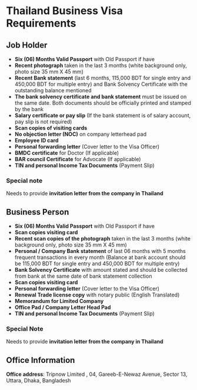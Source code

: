 # Thailand Business Visa Requirements

## Job Holder

- **Six (06) Months Valid Passport** with Old Passport if have
- **Recent photograph** taken in the last 3 months (white background only, photo size 35 mm X 45 mm)
- **Recent Bank statement** (last 6 months, 115,000 BDT for single entry and 450,000 BDT for multiple entry) and Bank Solvency Certificate with the outstanding balance mentioned
- **The bank solvency certificate and bank statement** must be issued on the same date. Both documents should be officially printed and stamped by the bank
- **Salary certificate or pay slip** (If the bank statement is of salary account, pay slip is not required)
- **Scan copies of visiting cards**
- **No objection letter (NOC)** on company letterhead pad
- **Employee ID card**
- **Personal forwarding letter** (Cover letter to the Visa Officer)
- **BMDC certificate** for Doctor (If applicable)
- **BAR council Certificate** for Advocate (If applicable)
- **TIN and personal Income Tax Documents** (Payment Slip)

### Special note
Needs to provide **invitation letter from the company in Thailand**

## Business Person

- **Six (06) Months Valid Passport** with Old Passport if have
- **Scan copies visiting card**
- **Recent scan copies of the photograph** taken in the last 3 months (white background only, photo size 35 mm X 45 mm)
- **Personal / Company Bank statement** of last 06 months with 5 months frequent transactions in every month (Balance at bank account should be 115,000 BDT for single entry and 450,000 BDT for multiple entry)
- **Bank Solvency Certificate** with amount stated and should be collected from bank at the same date of bank statement collection
- **Scan copies visiting card**
- **Personal forwarding letter** (Cover letter to the Visa Officer)
- **Renewal Trade license copy** with notary public (English Translated)
- **Memorandum for Limited Company**
- **Office Pad / Company Letter Head Pad**
- **TIN and personal Income Tax Documents** (Payment Slip)

### Special Note
Needs to provide **invitation letter from the company in Thailand**

## Office Information

**Office address**: Tripnow Limited , 04, Gareeb-E-Newaz Avenue, Sector 13, Uttara, Dhaka, Bangladesh